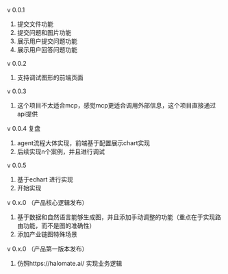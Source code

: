 v 0.0.1
1. 提交文件功能
2. 提交问题和图片功能
3. 展示用户提交问题功能
4. 展示用户回答问题功能


v 0.0.2  
1. 支持调试图形的前端页面


v 0.0.3
1. 这个项目不太适合mcp，感觉mcp更适合调用外部信息，这个项目直接通过api提供


v 0.0.4 复盘
1. agent流程大体实现，前端基于配置展示chart实现 
2. 后续实现n个案例，并且进行调试 

 
v 0.0.5 
1. 基于echart 进行实现
2. 开始实现





v 0.x.0 （产品核心逻辑发布）
1. 基于数据和自然语言能够生成图，并且添加手动调整的功能（重点在于实现路由功能，而不是图的准确性）
2. 添加产业链图特殊场景



v 0.x.0  （产品第一版本发布）
1. 仿照https://halomate.ai/ 实现业务逻辑
